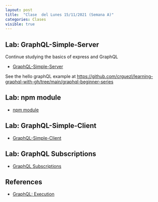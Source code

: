 ```yaml
---
layout: post
title:  "Clase  del Lunes 15/11/2021 (Semana A)"
categories: Clases
visible: true
---
```




## Lab: GraphQL-Simple-Server

Continue studying the basics of express and GraphQL

* [GraphQL-Simple-Server]({{site.baseurl}}/practicas/graphql-simple-server/#resolvers)

See the hello graphQL example at <https://github.com/crguezl/learning-graphql-with-gh/tree/main/graphql-beginner-series>

## Lab: npm module

* [npm module]({{site.baseurl}}/practicas/npm-module)

## Lab: GraphQL-Simple-Client 

* [GraphQL-Simple-Client]({{site.baseurl}}/practicas/graphql-simple-client/)


## Lab: GraphQL Subscriptions

* [GraphQL Subscriptions]({{site.baseurl}}//practicas/graphql-subscriptions/)

## References

* [GraphQL: Execution](https://graphql.org/learn/execution/)




